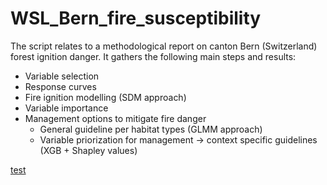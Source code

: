 # WSL_Bern_fire_susceptibility
The script relates to a methodological report on canton Bern (Switzerland) forest ignition danger. 
It gathers the following main steps and results:
- Variable selection
- Response curves
- Fire ignition modelling (SDM approach)
- Variable importance
- Management options to mitigate fire danger
  - General guideline per habitat types (GLMM approach)
  - Variable priorization for management → context specific guidelines (XGB + Shapley values)

[test](https://drive.google.com/drive/folders/1YRootguDS7Kbb3rgLsVNUkI828AW1Q5n?usp=sharing)
